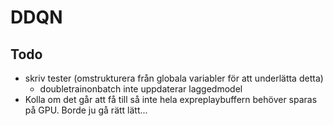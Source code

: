 # DDQN

## Todo
* skriv tester (omstrukturera från globala variabler för att underlätta detta)
    * doubletrainonbatch inte uppdaterar laggedmodel
* Kolla om det går att få till så inte hela expreplaybuffern behöver sparas på GPU. Borde ju gå rätt lätt...
